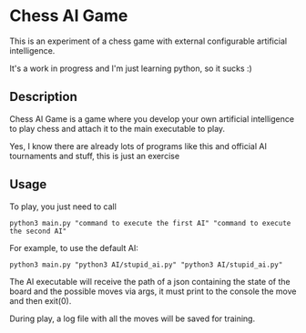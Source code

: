 # Chess AI Game

This is an experiment of a chess game with external configurable artificial intelligence.

It's a work in progress and I'm just learning python, so it sucks :)

## Description

Chess AI Game is a game where you develop your own artificial intelligence to play chess and attach it to the main
executable to play.

Yes, I know there are already lots of programs like this and official AI tournaments and stuff, this is just an exercise

## Usage

To play, you just need to call

```
python3 main.py "command to execute the first AI" "command to execute the second AI"
```

For example, to use the default AI:

```
python3 main.py "python3 AI/stupid_ai.py" "python3 AI/stupid_ai.py"
```


The AI executable will receive the path of a json containing the state of the board and the possible moves via args, it must print to the console the move and then exit(0).

During play, a log file with all the moves will be saved for training.
